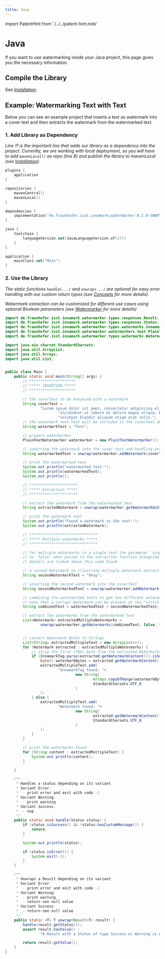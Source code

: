 ```yaml
---
title: Java
---
```


<!--
 Copyright (c) 2024 Fraunhofer-Gesellschaft zur Förderung der angewandten Forschung e.V.

 This work is licensed under the Fraunhofer License (on the basis of the MIT license)
 that can be found in the LICENSE file.
-->

import PatentHint from './../../patent-hint.mdx'

<PatentHint components={props.components} />

# Java
If you want to use watermarking inside your Java project, this page gives you the necessary
information.

## Compile the Library
See [Installation](../installation).

## Example: Watermarking Text with Text
Below you can see an example project that inserts a text as watermark into a cover text and then
extracts the watermark from the watermarked text.

### 1. Add Library as Dependency
*Line 11 is the important line that adds our library as a dependency into the project. Currently, we
are working with local deployment, so you will have to add `mavenLocal()` as repo (line 8) and
publish the library to mavenLocal (see [Installation](../installation)).*
```kt title="build.gradle.kts" showLineNumbers
plugins {
    application
}

repositories {
    mavenCentral()
    mavenLocal()
}

dependencies {
    implementation("de.fraunhofer.isst.innamark:watermarker:0.1.0-SNAPSHOT")
}

java {
    toolchain {
        languageVersion.set(JavaLanguageVersion.of(17))
    }
}

application {
    mainClass.set("Main")
}
```

### 2. Use the Library
*The static functions `handle(...)` and `unwrap(...)` are optional for easy error handling with our
custom return types (see [Concepts](../../../development/watermarker/concepts/#error-handling-1)
for more details).*

*Watermark extraction can be customized for different use cases using optional Boolean parameters
(see [Watermarker](../#extraction-customization) for more details)*

```java title="src/main/java/Main.java" showLineNumbers
import de.fraunhofer.isst.innamark.watermarker.types.responses.Result;
import de.fraunhofer.isst.innamark.watermarker.types.responses.Status;
import de.fraunhofer.isst.innamark.watermarker.types.watermarks.InnamarkTag;
import de.fraunhofer.isst.innamark.watermarker.watermarkers.text.PlainTextWatermarker;
import de.fraunhofer.isst.innamark.watermarker.types.watermarks.Watermark;

import java.nio.charset.StandardCharsets;
import java.util.ArrayList;
import java.util.Arrays;
import java.util.List;


public class Main {
    public static void main(String[] args) {
        // *********************
        // ***** INSERTION *****
        // *********************

        // the coverText to be enhanced with a watermark
        String coverText =
                "Lorem ipsum dolor sit amet, consectetur adipiscing elit, sed do eiusmod tempor " +
                        "incididunt ut labore et dolore magna aliqua. Blandit volutpat maecenas " +
                        "volutpat blandit aliquam etiam erat velit.";
        // the watermark text that will be included in the coverText above
        String watermarkText = "Test";

        // prepare watermarker
        PlainTextWatermarker watermarker = new PlainTextWatermarker();

        // inserting the watermark into the cover text and handling potential errors and warnings
        String watermarkedText = unwrap(watermarker.addWatermark(coverText, watermarkText));

        // print the watermarked text
        System.out.println("watermarked text:");
        System.out.println(watermarkedText);
        System.out.println();

        // **********************
        // ***** Extraction *****
        // **********************

        // extract the watermark from the watermarked text
        String extractedWatermark = unwrap(watermarker.getWatermarkAsString(watermarkedText));

        // print the watermark text
        System.out.println("Found a watermark in the text:");
        System.out.println(extractedWatermark);

        // *******************************
        // ***** Multiple watermarks *****
        // *******************************

        // for multiple watermarks in a single text the parameter 'singleWatermark' must be set
        // to 'false' when passed to the extraction function alongside the watermarked text,
        // details are linked above this code block

        // a second Watermark to illustrate multiple watermark extraction
        String secondWatermarkText = "Okay";

        // inserting the second watermark into the coverText
        String secondWatermarkedText = unwrap(watermarker.addWatermark(coverText, secondWatermarkText));

        // combining the watermarked texts to get two different watermarks in one Text
        // note that a corrupt Watermark can be present at the "stitch line" of the input cover texts
        String combinedText = watermarkedText + secondWatermarkedText;

        // extract the watermarks from the watermarked text
        List<Watermark> extractedMultipleWatermarks =
                unwrap(watermarker.getWatermarks(combinedText, false, false));


        // convert Watermark Bytes to Strings
        List<String> extractedMultipleText = new ArrayList<>();
        for (Watermark extracted : extractedMultipleWatermarks) {
            // strip the first (TAG) byte from the extracted Watermarks if they are valid InnamarkTags
            if (InnamarkTag.parse(extracted.getWatermarkContent()).isSuccess()) {
                byte[] watermarkBytes = extracted.getWatermarkContent();
                extractedMultipleText.add(
                        "InnamarkTag found: "+
                                new String(
                                        Arrays.copyOfRange(watermarkBytes, 1, watermarkBytes.length),
                                        StandardCharsets.UTF_8
                                )
                );
            } else {
                extractedMultipleText.add(
                        "Watermark found: "+
                                new String(
                                        extracted.getWatermarkContent(),
                                        StandardCharsets.UTF_8
                                )
                );
            }
        }

        // print the watermarks found
        for (String content : extractedMultipleText) {
            System.out.println(content);
        }

    }

    /**
     * Handles a status depending on its variant:
     * Variant Error:
     *  - print error and exit with code -1
     * Variant Warning:
     *  - print warning
     * Variant Success:
     *  - nop
     */
    public static void handle(Status status) {
        if (status.isSuccess() && !status.hasCustomMessage()) {
            return;
        }

        System.out.println(status);

        if (status.isError()) {
            System.exit(-1);
        }
    }

    /**
     * Unwraps a Result depending on its variant:
     * Variant Error:
     *  - print error and exit with code -1
     * Variant Warning:
     *  - print warning
     *  - return non-null value
     * Variant Success:
     *  - return non-null value
     */
    public static <T> T unwrap(Result<T> result) {
        handle(result.getStatus());
        assert result.hasValue() :
                "A Result with a Status of type Success or Warning is expected to have a value";

        return result.getValue();
    }
}
```
